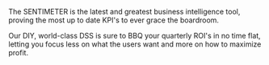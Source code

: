 The SENTIMETER is the latest and greatest business intelligence tool, proving the most up to date KPI's to ever grace the boardroom.

Our DIY, world-class DSS is sure to BBQ your quarterly ROI's in no time flat, letting you focus less on what the users want and more on how to maximize profit.